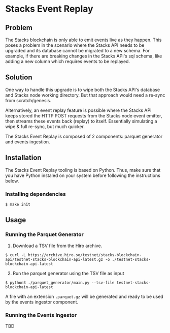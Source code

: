 # Stacks Event Replay

## Problem

The Stacks blockchain is only able to emit events live as they happen. This poses a problem in the scenario where the Stacks API needs to be upgraded and its database cannot be migrated to a new schema. For example, if there are breaking changes in the Stacks API's sql schema, like adding a new column which requires events to be replayed.

## Solution

One way to handle this upgrade is to wipe both the Stacks API's database and Stacks node working directory. But that approach would need a re-sync from scratch/genesis.

Alternatively, an event replay feature is possible where the Stacks API keeps stored the HTTP POST requests from the Stacks node event emitter, then streams these events back (replay) to itself. Essentially simulating a wipe & full re-sync, but much quicker.

The Stacks Event Replay is composed of 2 components: parquet generator and events ingestion.

## Installation

The Stacks Event Replay tooling is based on Python. Thus, make sure that you have Python instaled on your system before following the instructions below.

### Installing dependencies

```shell
$ make init
```

## Usage

### Running the Parquet Generator

1. Download a TSV file from the Hiro archive.

```shell
$ curl -L https://archive.hiro.so/testnet/stacks-blockchain-api/testnet-stacks-blockchain-api-latest.gz -o ./testnet-stacks-blockchain-api-latest
```

2. Run the parquet generator using the TSV file as input

```shell
$ python3 ./parquet_generator/main.py --tsv-file testnet-stacks-blockchain-api-latest
```

A file with an extension `.parquet.gz` will be generated and ready to be used by the events ingestor component.

### Running the Events Ingestor

TBD
